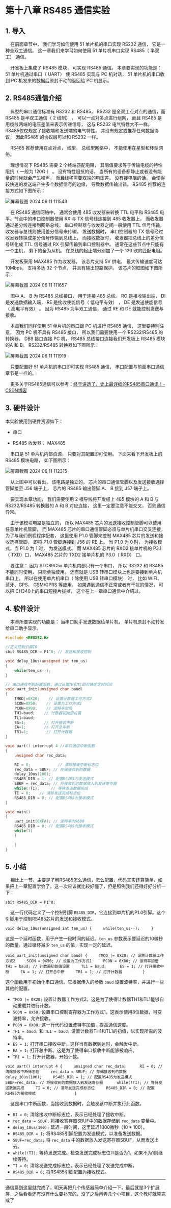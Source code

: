 # 第十八章 RS485 通信实验

## 1. 导入

    在前面章节中， 我们学习如何使用 51 单片机的串口实现 RS232 通信， 它是一种全双工通信。 这一章我们来学习如何使用 51 单片机串口实现 RS485（ 半双工） 通信。 

    开发板上集成了 RS485 模块， 可实现 RS485 通信。 本章要实现的功能是： 51 单片机通过串口（ UART） 使 RS485 实现与 PC 机对话， 51 单片机的串口收到 PC 机发来的数据后原封不动的返回给 PC 机显示。 

## 2. RS485通信介绍

    典型的串口通信标准有 RS232 和 RS485， RS232 是全双工点对点的通信，而 RS485 是半双工通信（ 2 线制） ， 可以一点对多点进行组网， 而且 RS485 是用缆线两端的电压差值来表示传递信号， 这与 RS232 电气特性大不一样。 RS485仅仅规定了接收端和发送端的电气特性， 并没有规定或推荐任何数据协议， 因此RS485 的协议层可以和 RS232 一样。

    RS485 推荐使用在点对点， 线型， 总线型网络中， 不能使用在星型和环型网络。 

    理想情况下 RS485 需要 2 个终端匹配电阻， 其阻值要求等于传输电缆的特性阻抗（ 一般为 120Ω ） 。 没有特性阻抗的话， 当所有的设备都静止或者没有能量的时候就会产生噪声， 而且线移需要双端的电压差。 没有接电阻的话， 会使得较快速的发送端产生多个数据信号的边缘， 导致数据传输出错。 RS485 推荐的连接方式如下图所示：

![屏幕截图 2024 06 11 111543](https://img.picgo.net/2024/06/11/-2024-06-11-111543d2a7803a133aaa89.png)

    在 RS485 通信网络中， 通常会使用 485 收发器来转换 TTL 电平和 RS485 电平。节点中的串口控制器使用 RX 与 TX 信号线连接到 485 收发器上， 而收发器通过差分线连接到网络总线， 串口控制器与收发器之间一般使用 TTL 信号传输， 收发器与总线则使用差分信号来传输。 发送数据时， 串口控制器的 TX 信号经过收发器转换成差分信号传输到总线上， 而接收数据时， 收发器把总线上的差分信号转化成 TTL 信号通过 RX 引脚传输到串口控制器中。 通常在这些节点中只能有一个主机， 剩下的全为从机。 在总线的起止端分别加了一个 120 欧的匹配电阻。

    开发板采用 MAX485 作为收发器， 该芯片支持 5V 供电， 最大传输速度可达 10Mbps， 支持多达 32 个节点， 并且有输出短路保护。 该芯片的框图如下图所示：

![屏幕截图 2024 06 11 111657](https://img.picgo.net/2024/06/11/-2024-06-11-1116573601779e5e49d8a0.png)

    图中 A、 B 为 RS485 总线接口， 用于连接 485 总线。 RO 是接收输出端， DI是发送数据输入端， RE 是接收使能信号（ 低电平有效） ， DE 是发送使能信号（ 高电平有效） 。 因为 RS485 为半双工通信， 通过 RE 和 DE 就能控制发送与接收。

    本章我们同样使用 51 单片机的串口跟 PC 机进行 RS485 通信， 这里要特别注意， 因为 PC 机不具有 RS485 接口， 所以我们需要使用一个 RS232/RS485 的转换器， DB9 接口连接 PC 机， RS485 总线接口连接我们开发板上 RS485 模块的A 和 B。 RS232/RS485 转换器如下图所示：

![屏幕截图 2024 06 11 111919](https://img.picgo.net/2024/06/11/-2024-06-11-111919534207866933b911.png)

    只要配置好 51 单片机的串口即可实现 RS485 通信， 串口配置与前面串口通信章节是一样的。

    更多关于RS485通信可以参考：[终于讲透了，史上最详细的RS485串口通讯！-CSDN博客](https://blog.csdn.net/weiqifa0/article/details/103917713)

## 3. 硬件设计

本实验使用到硬件资源如下：

- 串口

- RS485 收发器： MAX485

    串口是 51 单片机内部资源， 只要对其配置即可使用。 下面来看下开发板上的 RS485 模块电路， 如下图所示：

![屏幕截图 2024 06 11 112315](https://img.picgo.net/2024/06/11/-2024-06-11-1123157d89f1e0dac7dd05.png)

    从上图中可以看出， 该电路是独立的， 芯片的串口通信管脚以及发送接收选择管脚接至 J56 端子上， 芯片的 RS485 输出管脚 A、 B 接到 J57 端子上。

    要实现本章功能， 我们需要使用 2 根导线将开发板上 485 模块的 A 和 B 与RS232/RS485 转换器的 A 和 B 对应连接， 这里一定要注意不能交叉， 否则通信异常。

    由于该模块电路是独立的， 所以 MAX485 芯片的发送接收控制管脚可以使用任意单片机管脚， 而 MAX485 芯片的串口通信管脚必须与单片机串口交叉连接，为了与我们例程程序配套， 这里使用 P1.0 管脚来控制 MAX485 芯片的发送和接收选择管脚， 即将 P1.0 管脚连接到 J56 的 RE 上。 当 P1.0 为 0 时， 为接收模式，当 P1.0 为 1 时， 为发送模式。 而 MAX485 芯片的 RXD2 接单片机的 P3.1（ TXD）口， MAX485 芯片的 TXD2 接单片机的 P3.0（ RXD） 口。

    要注意： 因为 STC89C5x 单片机内部只有一个串口， 所以 RS232 和 RS485 不能同时使用， 只能单独使用。 还有就是 USB 转串口模块上也是要接到单片机串口上， 所以在使用单片机串口（ 除使用 USB 转串口模块） 时， 比如 WIFI、 蓝牙、GPS、 GSM/GPRS 等应用， 如果遇到通信不正常或者有干扰的情况， 可以把 CH340上的串口短接片拔掉， 这个在上一章串口通信中介绍过。

## 4. 软件设计

    本章所要实现的功能是： 当串口助手发送数据给单片机， 单片机原封不动转发给串口助手显示。

```c
#include <REGX52.H>

//定义控制引脚IO
sbit RS485_DIR = P1^0; // 发送和接收控制

void delay_10us(unsigned int ten_us)
{
    while(ten_us--);    
}

// 串口通信中断配置函数，通过设置TH和TL即可确定定时时间
void uart_init(unsigned char baud)
{
    TMOD|=0X20;    // 设置计数器工作方式2
    SCON=0X50;    // 设置为工作方式1
    PCON=0X80;    // 波特率加倍
    TH1=baud;    // 计数器初始值设置
    TL1=baud;
    ES=1;        // 打开接收中断
    EA=1;        // 打开总中断
    TR1=1;        // 打开计数器        
}

void uart() interrupt 4 //串口通信中断函数
{
    unsigned char rec_data;

    RI = 0;            // 清除接收中断标志位
    rec_data = SBUF; // 存储接收到的数据
    delay_10us(100);
    RS485_DIR = 1; // 配置RS485为发送模式
    SBUF = rec_data; // 将接收到的数据放入到发送寄存器
    while(!TI);     // 等待发送数据完成
    TI = 0;    // 清除发送完成标志位
    RS485_DIR = 0; // 配置RS485为接收模式                
}

void main()
{    
    uart_init(0XFA); // 波特率为9600
    RS485_DIR = 0; // 配置RS485为接收模式
    while(1)
    {            

    }        
}
```

## 5. 小结

    相比上一节，主要是了解RS485怎么通信，怎么配置，代码其实还算简单，如果把上一章配置学会了，这一次应该就比较好懂了，但是照例我们还得好好分析一下：

`sbit RS485_DIR = P1^0;`

    这一行代码定义了一个控制引脚 `RS485_DIR`，它连接到单片机的P1.0引脚。这个引脚用于控制RS485芯片的发送和接收模式。

`void delay_10us(unsigned int ten_us) {     while(ten_us--);     }`

这是一个延时函数，用于产生一段时间的延迟。`ten_us` 参数表示要延迟的10微秒的数量。通过循环减少 `ten_us` 的值，实现一定的延迟。

`void uart_init(unsigned char baud) {     TMOD |= 0X20; // 设置计数器工作方式2     SCON = 0X50; // 设置为工作方式1     PCON = 0X80; // 波特率加倍     TH1 = baud; // 计数器初始值设置     TL1 = baud;      ES = 1; // 打开接收中断     EA = 1; // 打开总中断     TR1 = 1; // 打开计数器         }`

这个函数用于初始化串口通信。它根据传入的参数 `baud` 设置波特率，并进行一些其他的配置。

- `TMOD |= 0X20;` 设置计数器工作方式2。这是为了使得计数器TH1和TL1能够自动重载并进行计数。
- `SCON = 0X50;` 设置串口控制寄存器为工作方式1。这表示使用8位数据，可变波特率，允许接收。
- `PCON = 0X80;` 这一行代码设置波特率加倍，提高通信速度。
- `TH1 = baud;` 和 `TL1 = baud;` 设置计数器TH1和TL1的初值，以实现所需的波特率。
- `ES = 1;` 打开串口接收中断。这样当有数据到达时，会触发中断。
- `EA = 1;` 打开总中断。这是为了使得串口接收中断能够被响应。
- `TR1 = 1;` 打开计数器，开始计数。

`void uart() interrupt 4 {     unsigned char rec_data;      RI = 0; // 清除接收中断标志位     rec_data = SBUF; // 存储接收到的数据     delay_10us(100);     RS485_DIR = 1; // 配置RS485为发送模式     SBUF=rec_data; // 将接收到的数据放入到发送寄存器      while(!TI); // 等待发送数据完成     TI = 0; // 清除发送完成标志位     RS485_DIR = 0; // 配置RS485为接收模式                 }`

    这是串口中断函数，当接收到数据时，会触发该中断并执行此函数。

- `RI = 0;` 清除接收中断标志位，表示已经处理了接收中断。
- `rec_data = SBUF;` 将接收寄存器SBUF中的数据存储到 `rec_data` 变量中。
- `delay_10us(100);` 延迟一段时间，这里延迟1000微秒（10 * 100）。
- `RS485_DIR = 1;` 将RS485引脚配置为发送模式，以准备发送数据。
- `SBUF=rec_data;` 将 `rec_data` 中的数据放入发送寄存器SBUF，从而发送出去。
- `while(!TI);` 等待发送完成。检查发送完成标志位TI是否为1，如果不为1则继续等待。
- `TI = 0;` 清除发送完成标志位，表示已经处理了发送完成中断。
- `RS485_DIR = 0;` 将RS485引脚配置为接收模式。

---

通信篇到这里就完成了，明天再把几个传感器简单介绍一下，最后就是3个扩展屏，之后看看还有没有什么要补充的，没了之后再弄几个小项目，这个教程就算完成了

